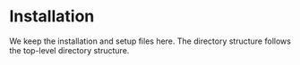 # Installation

We keep the installation and setup files here.
The directory structure follows the top-level directory structure.
